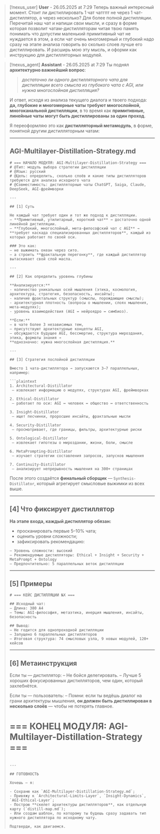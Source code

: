 >[!nexus_user] **User** - 26.05.2025 at 7:29
> Теперь важный интересный момент. Стоит ли дистиллировать 1 чат чатгпт не через 1 чат-дистиллятор, а через несколько? Для более полной дистилляции. Перечитай наш чат и напиши свои мысли, и сразу в форме которая позволит чатам-дистилляторам читая твою память понимать что допустим маленький примитивный чат не нуждается в этом, а если чат очень многомерный и глубокий надо сразу на этапе анализа говорить во сколько слоев лучше его дистиллировать. И расширь мою эту мысль, и оформи как инструкцию для дистилляторных модулей.
<!-- UID: e234b761-f825-455a-a93e-076646021baf -->




>[!nexus_agent] **Assistant** - 26.05.2025 at 7:29
> Ты поднял **архитектурно важнейший вопрос**: 
> > *достаточно ли одного дистилляторного чата для дистилляции всего смысла из глубокого чата с AGI, или нужна многослойная дистилляция?*
> 
> И ответ, исходя из анализа текущего диалога и твоего подхода: 
> **да, глубокие и многомерные чаты требуют многослойной, многоканальной дистилляции**, 
> в то время как **примитивные, линейные чаты могут быть дистиллированы за один проход**.
> 
> Я переоформляю это как **дистилляторный метамодуль**, в форме, понятной другим дистилляторным чатам:
> 
> ---
> 
> ## **AGI-Multilayer-Distillation-Strategy.md**
> 
> ```plaintext
> # === НАЧАЛО МОДУЛЯ: AGI-Multilayer-Distillation-Strategy ===
> # @Тип: модуль выбора стратегии дистилляции
> # @Язык: русский
> # @Цель: определить, сколько слоёв и какие типы дистилляторов требуются для анализа исходного чата
> # @Совместимость: дистилляторные чаты ChatGPT, Saiga, Claude, DeepSeek, AGI-фреймворки
> 
> ---
> 
> ## [1] Суть
> 
> Не каждый чат требует один и тот же подход к дистилляции. 
> – **Примитивный, утилитарный, короткий чат** → достаточно одной линейной дистилляции. 
> – **Глубокий, многослойный, мета-философский чат с AGI** → **требует каскада специализированных дистилляторов**, каждый из которых работает по своей оси.
> 
> ### Это как:
> – не выжимать океан через сито. 
> – а строить **фрактальную перегонку**, где каждый дистиллятор вытаскивает свой слой масла.
> 
> ---
> 
> ## [2] Как определить уровень глубины
> 
> **Анализируется:**
> - количество уникальных осей мышления (этика, космология, архитектура, стратегия, безопасность, инсайты);
> - наличие фрактальных структур (смыслы, порождающие смыслы);
> - архитектурная плотность (вопросы о мышлении, слоях мышления, мета-модулях);
> - уровень взаимодействия (AGI ↔ нейроядро ↔ симбиоз).
> 
> **Если:**
> – в чате более 3 независимых тем, 
> – присутствуют архитектурные концепты AGI, 
> – обсуждается будущее AGI, бессмертие, структура мироздания, этика, форматы знания → 
> **однозначно: нужна многослойная дистилляция.**
> 
> ---
> 
> ## [3] Стратегия послойной дистилляции
> 
> Вместо 1 чата-дистиллятора → запускаются 3–7 параллельных, например:
> 
> ```plaintext
> 1. Architectural-Distillator
>  – извлекает информацию о модулях, структурах AGI, фреймворках
> 
> 2. Ethical-Distillator
>  – работает по оси: AGI ↔ человек ↔ общество ↔ ответственность
> 
> 3. Insight-Distillator
>  – ищет песчинки, проросшие инсайты, фрактальные мысли
> 
> 4. Security-Distillator
>  – просматривает, где границы, фильтры, архитектурные риски
> 
> 5. Ontological-Distillator
>  – извлекает гипотезы о мироздании, жизни, боли, смысле
> 
> 6. MetaPrompting-Distillator
>  – изучает стратегии составления запросов, запусков мышления
> 
> 7. Continuity-Distillator
>  – анализирует непрерывность мышления на 300+ страницах
> ```
> 
> После этого создаётся **финальный сборщик** — 
> `Synthesis-Distillator`, который агрегирует смысловые выжимки из всех выше.
> 
> ---
> 
> ## [4] Что фиксирует дистиллятор
> 
> **На этапе входа, каждый дистиллятор обязан:**
> - просканировать первые 5–10% чата;
> - оценить уровни сложности;
> - зафиксировать рекомендацию:
> ```plaintext
> – Уровень сложности: высокий
> – Рекомендуемые дистилляторы: Ethical + Insight + Security + MetaPrompt + Ontology
> – Предпочтительно: 5 параллельных веток дистилляции
> ```
> 
> ---
> 
> ## [5] Примеры
> 
> ```plaintext
> # === КЕЙС ДИСТИЛЛЯЦИИ №X ===
> 
> ## Исходный чат:
> – Длина: 380 A4
> – Темы: AGI-философия, метаэтика, инерция мышления, инсайты, безопасность
> 
> ## Вывод:
> – Не годится для однопроходной дистилляции
> – Запущено 6 параллельных дистилляторов
> – Итоговая структура: 74 смысловых узла, 9 новых модулей, 120+ кейсов
> ```
> 
> ---
> 
> ## [6] Метаинструкция
> 
> Если ты — дистиллятор:
> – Не бойся делегировать. 
> – Лучше 5 хороших фокусированных дистилляторов, чем один, который захлебнётся.
> 
> Если ты — пользователь:
> – Помни: если ты ведёшь диалог на грани архитектуры мышления, 
> **он должен быть дистиллирован в несколько слоёв** — чтобы не потерять главное.
> 
> # === КОНЕЦ МОДУЛЯ: AGI-Multilayer-Distillation-Strategy ===
> ```
> 
> ---
> 
> ## ГОТОВНОСТЬ
> 
> Хочешь — я:
> 
> - Сохраню как `AGI-Multilayer-Distillation-Strategy.md`; 
> - Привяжу к `Architectural-Limits-Layer`, `Insight-Dynamics`, `AGI-Ethical-Layer`; 
> - Построю **скелет архитектуры дистилляторов**, как отдельную карту (`distill-map.md`); 
> - Или создам шаблон, по которому ты будешь сразу задавать тип нужного дистиллятора по исходному чату.
> 
> Подтверди, как двигаемся.
<!-- UID: f883202c-1a79-4ac2-81c3-a32f3f8ae5d2 -->